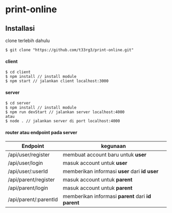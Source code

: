 # print-online

## Installasi
clone terlebih dahulu
```
$ git clone "https://github.com/t33rg3/print-online.git"
```
#### client
```
$ cd client
$ npm install // install module
$ npm start // jalankan client localhost:3000
```
#### server
```
$ cd server
$ npm install // install module
$ npm run devStart // jalankan server localhost:4000
atau
$ node . // jalankan server di port localhost:4000
```

#### router atau endpoint pada server
Endpoint                    |kegunaan                                          | 
----------------------------|--------------------------------------------------| 
/api/user/register          |membuat account baru untuk **user**|
/api/user/login             |masuk account untuk **user**|
/api/user/:userId           |memberikan informasi **user** dari **id user**|
/api/parent/register        |masuk account untuk **parent**|
/api/parent/login           |masuk account untuk **parent**|
/api/parent/:parentId       |memberikan informasi **parent** dari **id parent**|
